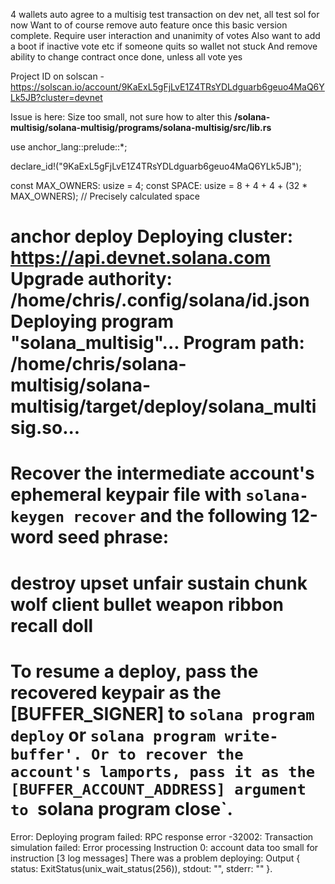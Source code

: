 4 wallets auto agree to a multisig test transaction on dev net, all test sol for now
Want to of course remove auto feature once this basic version complete.
Require user interaction and unanimity of votes
Also want to add a boot if inactive vote etc if someone quits so wallet not stuck
And remove ability to change contract once done, unless all vote yes


Project ID on solscan - https://solscan.io/account/9KaExL5gFjLvE1Z4TRsYDLdguarb6geuo4MaQ6YLk5JB?cluster=devnet



Issue is here: Size too small, not sure how to alter this
**/solana-multisig/solana-multisig/programs/solana-multisig/src/lib.rs**

use anchor_lang::prelude::*;

declare_id!("9KaExL5gFjLvE1Z4TRsYDLdguarb6geuo4MaQ6YLk5JB");

const MAX_OWNERS: usize = 4;
const SPACE: usize = 8 + 4 + 4 + (32 * MAX_OWNERS);  // Precisely calculated space


anchor deploy
Deploying cluster: https://api.devnet.solana.com
Upgrade authority: /home/chris/.config/solana/id.json
Deploying program "solana_multisig"...
Program path: /home/chris/solana-multisig/solana-multisig/target/deploy/solana_multisig.so...
===============================================================================
Recover the intermediate account's ephemeral keypair file with
`solana-keygen recover` and the following 12-word seed phrase:
===============================================================================
destroy upset unfair sustain chunk wolf client bullet weapon ribbon recall doll
===============================================================================
To resume a deploy, pass the recovered keypair as the
[BUFFER_SIGNER] to `solana program deploy` or `solana program write-buffer'.
Or to recover the account's lamports, pass it as the
[BUFFER_ACCOUNT_ADDRESS] argument to `solana program close`.
===============================================================================
Error: Deploying program failed: RPC response error -32002: Transaction simulation failed: Error processing Instruction 0: account data too small for instruction [3 log messages]
There was a problem deploying: Output { status: ExitStatus(unix_wait_status(256)), stdout: "", stderr: "" }.
